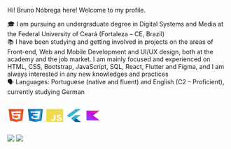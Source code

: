 Hi! Bruno Nóbrega here! Welcome to my profile.

🎓 I am pursuing an undergraduate degree in Digital Systems and Media at the Federal University of Ceará (Fortaleza – CE, Brazil)<br>
📚 I have been studying and getting involved in projects on the areas of Front-end, Web and Mobile Development and UI/UX design, both at the academy and the job market. I am mainly focused and experienced on HTML, CSS, Bootstrap, JavaScript, SQL, React, Flutter and Figma, and I am always interested in any new knowledges and practices<br>
🗣 Languages: Portuguese (native and fluent) and English (C2 – Proficient), currently studying German<br>


 </div>
  <div style="display: inline"> <br>
  <img align="center" alt="nobrnbruno-HTML" height="30" width="40" src="https://raw.githubusercontent.com/devicons/devicon/master/icons/html5/html5-original.svg">
  <img align="center" alt="nobrnbruno-CSS" height="30" width="40" src="https://raw.githubusercontent.com/devicons/devicon/master/icons/css3/css3-original.svg">
  <img align="center" alt="nobrnbruno-Js" height="30" width="40" src="https://raw.githubusercontent.com/devicons/devicon/master/icons/javascript/javascript-plain.svg">
  <img align="center" alt="nobrnbruno-Flutter" height="30" width="40" src="https://raw.githubusercontent.com/devicons/devicon/master/icons/flutter/flutter-original.svg">
   <img align="center" alt="nobrnbruno-Flutter" height="30" width="40" src="https://raw.githubusercontent.com/devicons/devicon/master/icons/kotlin/kotlin-original.svg">
</div>
  
 ##
  
  <div> 
  <a href="https://www.linkedin.com/in/brunonobregadev/" target="_blank"><img src="https://img.shields.io/badge/-LinkedIn-%230077B5?style=for-the-badge&logo=linkedin&logoColor=white" target="_blank"></a> 
  <a href = "mailto:bruno.nobrega@alu.ufc.br"><img src="https://img.shields.io/badge/-Email-%23333?style=for-the-badge&logo=gmail&logoColor=white" target="_blank"></a>
  </div>
